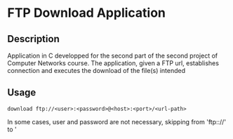 # FTP Download Application

## Description
Application in C developped for the second part of the second project of Computer Networks course. The application, given a FTP url, establishes connection and executes the download of the file(s) intended

## Usage

	download ftp://<user>:<password>@<host>:<port>/<url-path>

In some cases, user and password are not necessary, skipping from 'ftp:://' to '<host>
